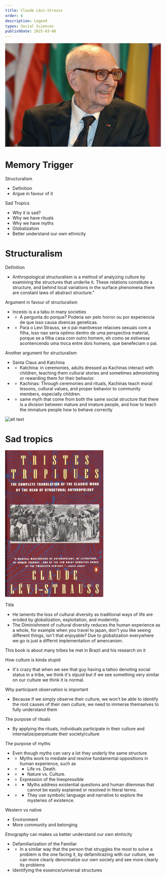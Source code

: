 ```yaml
---
title: Claude Lévi-Strauss
order: 6
description: Legend
types: Social Sciences
publishDate: 2025-03-08
---
```


![alt text](image-2.png)

# Memory Trigger

Structuralism
- Definition
- Argue in favour of it

Sad Tropics
- Why it is sad?
- Why we have rituals
- Why we have myths
- Globalization
- Better understand our own ethnicity

# Structuralism

Definition
- Anthropological structuralism is a method of analyzing culture by examining the structures that underlie it. These relations constitute a structure, and behind local variations in the surface phenomena there are constant laws of abstract structure."

Argument in favour of structuralism
- Incesto is a a tabu in many societies
- - A pergunta do porque? Poderia ser pelo horror ou por experiencia de que isso causa doencas geneticas.
- - Para o Levi Strauss, se o pai mantivesse relacoes sexuais com a filha, isso nao seria optimo dentro de uma perspectiva material, porque se a filha casa com outro homem, eh como se estivesse acontencendo uma troca entre dois homens, que benefeciam o pai.


Another argument for structuralism
- Santa Claus and Katchina
- - Katchina: in ceremonies, adults dressed as Kachinas interact with children, teaching them cultural stories and sometimes admonishing or rewarding them for their behavior.
- - Kachinas: Through ceremonies and rituals, Kachinas teach moral lessons, cultural values, and proper behavior to community members, especially children.
- - same myth that come from both the same social structure that there is a division between mature and imature people, and how to teach the immature people how to behave correctly

![alt text](image-1.png)

# Sad tropics

![alt text](image.png)

Title
- He laments the loss of cultural diversity as traditional ways of life are eroded by globalization, exploitation, and modernity.
- The Diminishment of cultural diversity reduces the human experience as a whole, for example when you travel to japan, don't you like seeing different things, isn't that enjoyable? Due to globalization everywhere we go is just a differnt implementation of amercanism.

This book is about many tribes he met in Brazil and his research on it

How culture is kinda stupid
- It's crazy that when we see that guy having a tattoo denoting social status in a tribe, we think it's stpuid but if we see something very similar on our culture we think it is normal.

Why participant observation is important
- Because if we simply observe their culture, we won't be able to identify the root causes of their own culture, we need to immerse themselves to fully understand them

The purpose of rituals
- By applying the rituals, individuals participate in their culture and internalize/perpetuate their society/culture

The purpose of myths
- Even though myths can vary a lot they underly the same structure
- - Myths work to mediate and resolve fundamental oppositions in human experience, such as
- - - Life vs. Death.
- - - Nature vs. Culture.
- - Expression of the Inexpressible
- - - Myths address existential questions and human dilemmas that cannot be easily explained or resolved in literal terms.
- - - They use symbolic language and narrative to explore the mysteries of existence.

Western vs native
- Environment
- More community and belonging

Etnography can makes us better understand our own etnhicity
- Defamiliarization of the Familiar
- - In a similar way that the person that struggles the most to solve a problem is the one facing it, by defamilirazing with our culture, we can more clearly denormalize our own society and see more clearly its problems
- Identifying the essence/universal structures